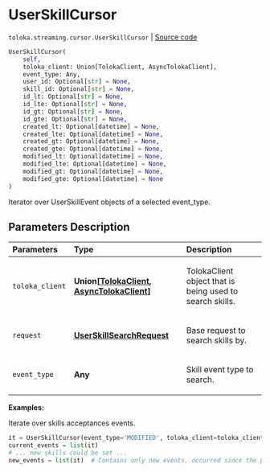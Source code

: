 # UserSkillCursor
`toloka.streaming.cursor.UserSkillCursor` | [Source code](https://github.com/Toloka/toloka-kit/blob/v1.1.2/src/streaming/cursor.py#L331)

```python
UserSkillCursor(
    self,
    toloka_client: Union[TolokaClient, AsyncTolokaClient],
    event_type: Any,
    user_id: Optional[str] = None,
    skill_id: Optional[str] = None,
    id_lt: Optional[str] = None,
    id_lte: Optional[str] = None,
    id_gt: Optional[str] = None,
    id_gte: Optional[str] = None,
    created_lt: Optional[datetime] = None,
    created_lte: Optional[datetime] = None,
    created_gt: Optional[datetime] = None,
    created_gte: Optional[datetime] = None,
    modified_lt: Optional[datetime] = None,
    modified_lte: Optional[datetime] = None,
    modified_gt: Optional[datetime] = None,
    modified_gte: Optional[datetime] = None
)
```

Iterator over UserSkillEvent objects of a selected event_type.

## Parameters Description

| Parameters | Type | Description |
| :----------| :----| :-----------|
`toloka_client`|**Union\[[TolokaClient](toloka.client.TolokaClient.md), [AsyncTolokaClient](toloka.async_client.client.AsyncTolokaClient.md)\]**|<p>TolokaClient object that is being used to search skills.</p>
`request`|**[UserSkillSearchRequest](toloka.client.search_requests.UserSkillSearchRequest.md)**|<p>Base request to search skills by.</p>
`event_type`|**Any**|<p>Skill event type to search.</p>

**Examples:**

Iterate over skills acceptances events.

```python
it = UserSkillCursor(event_type='MODIFIED', toloka_client=toloka_client)
current_events = list(it)
# ... new skills could be set ...
new_events = list(it)  # Contains only new events, occurred since the previous call.
```
